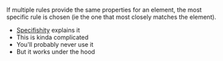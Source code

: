 If multiple rules provide the same properties for an element, the most specific rule is chosen (ie the one that most closely matches the element).
- [Specifishity](https://specifishity.com) explains it
- This is kinda complicated
- You'll probably never use it
- But it works under the hood